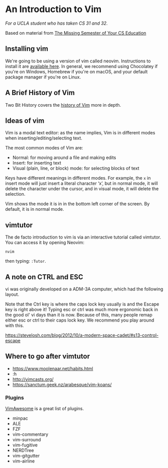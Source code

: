 # An Introduction to Vim

_For a UCLA student who has taken CS 31 and 32._

Based on material from [The Missing Semester of Your CS Education](https://missing.csail.mit.edu/2020/editors/)

## Installing vim

We're going to be using a version of vim called neovim. Instructions to install it are [available here](https://github.com/neovim/neovim/wiki/Installing-Neovim). In general, we recommend using Chocolatey if you're on Windows, Homebrew if you're on macOS, and your default package manager if you're on Linux.

## A Brief History of Vim

Two Bit History covers the [history of Vim](https://twobithistory.org/2018/08/05/where-vim-came-from.html) more in depth.

## Ideas of vim

Vim is a modal text editor: as the name implies, Vim is in different modes when inserting/editing/selecting text.

The most common modes of Vim are:

- Normal: for moving around a file and making edits
- Insert: for inserting text
- Visual (plain, line, or block) mode: for selecting blocks of text

Keys have different meanings in different modes. For example, the `x` in insert mode will just insert a literal character ‘x’, but in normal mode, it will delete the character under the cursor, and in visual mode, it will delete the selection.

Vim shows the mode it is in in the bottom left corner of the screen. By default, it is in normal mode.


## vimtutor

The de facto introduction to vim is via an interactive tutorial called vimtutor. You can access it by opening Neovim:

```
nvim
```

then typing: `:Tutor`.

## A note on CTRL and ESC

vi was originally developed on a ADM-3A computer, which had the following layout.


Note that the Ctrl key is where the caps lock key usually is and the Escape key is right above it! Typing esc or ctrl was much more ergonomic back in the good ol' vi days than it is now. Because of this, many people remap either esc or ctrl to their caps lock key. We recommend you play around with this.

https://stevelosh.com/blog/2012/10/a-modern-space-cadet/#s13-control-escape


## Where to go after vimtutor

- https://www.moolenaar.net/habits.html
- :h
- http://vimcasts.org/
- https://sanctum.geek.nz/arabesque/vim-koans/

### Plugins

[VimAwesome](https://vimawesome.com/) is a great list of plugins.

- minpac
- ALE
- FZF
- vim-commentary
- vim-surround
- vim-fugitive
- NERDTree
- vim-gitgutter
- vim-airline







